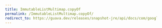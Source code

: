 ```yaml
---
title: ImmutableListMultimap.copyOf
permalink: /ImmutableListMultimap.copyOf/
redirect_to: https://guava.dev/releases/snapshot-jre/api/docs/com/google/common/collect/ImmutableListMultimap.html#copyOf-java.lang.Iterable-
---
```

